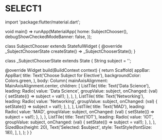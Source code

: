 # SELECT1
import 'package:flutter/material.dart';

void main() => runApp(MaterialApp(
  home: SubjectChooser(),
  debugShowCheckedModeBanner: false,
));

class SubjectChooser extends StatefulWidget {
  @override
  _SubjectChooserState createState() => _SubjectChooserState();
}

class _SubjectChooserState extends State<SubjectChooser> {
  String subject = '';

  @override
  Widget build(BuildContext context) {
    return Scaffold(
      appBar: AppBar(
        title: Text('Choose Subject for Elective'),
        backgroundColor: Colors.green,
      ),
      body: Column(
        mainAxisAlignment: MainAxisAlignment.center,
        children: [
          ListTile(
            title: Text('Data Science'),
            leading: Radio(
              value: 'Data Science',
              groupValue: subject,
              onChanged: (val) {
                setState(() => subject = val!);
              },
            ),
          ),
          ListTile(
            title: Text('Networking'),
            leading: Radio(
              value: 'Networking',
              groupValue: subject,
              onChanged: (val) {
                setState(() => subject = val!);
              },
            ),
          ),
          ListTile(
            title: Text('MAD'),
            leading: Radio(
              value: 'MAD',
              groupValue: subject,
              onChanged: (val) {
                setState(() => subject = val!);
              },
            ),
          ),
          ListTile(
            title: Text('IOT'),
            leading: Radio(
              value: 'IOT',
              groupValue: subject,
              onChanged: (val) {
                setState(() => subject = val!);
              },
            ),
          ),
          SizedBox(height: 20),
          Text('Selected: $subject', style: TextStyle(fontSize: 18)),
        ],
      ),
    );
  }
}
